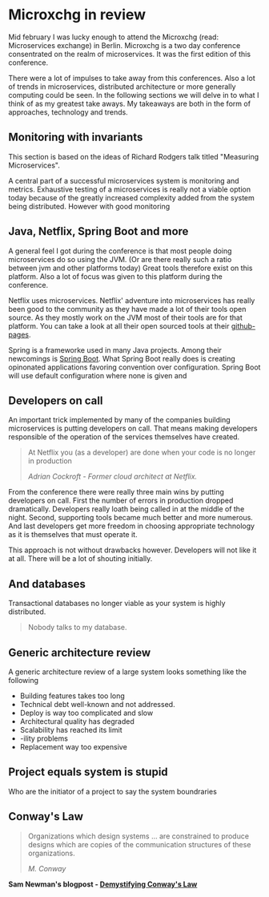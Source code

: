# Microxchg in review

Mid february I was lucky enough to attend the Microxchg (read: Microservices exchange) in Berlin. Microxchg is a two day conference consentrated on the realm of microservices. It was the first edition of this conference.

There were a lot of impulses to take away from this conferences. Also a lot of trends in microservices, distributed architecture or more generally computing could be seen. In the following sections we will delve in to what I think of as my greatest take aways. My takeaways are both in the form of approaches, technology and trends.

## Monitoring with invariants

This section is based on the ideas of Richard Rodgers talk titled "Measuring Microservices".

A central part of a successful microservices system is monitoring and metrics. Exhaustive testing of a microservices is really not a viable option today because of the greatly increased complexity added from the system being distributed. However with good monitoring

<!-- When splitting and distributing applications exhaustive testing of the entire system seems a non-viable option. A reason is that it simply becomes to many paths through the system. Another is that compared to a monolithic system you now have to take network and infrastructure into account. Splitting and distributing your system really adds a lot of new ways in which your system can fail.

Instead of relying on exhaustive testing for trusting your system, microservices systems seems to often rely on monitoring. Instead of focusing on spending a lot of energy upfront ensuring nothing will ever fail, spend time  -->

## Java, Netflix, Spring Boot and more

A general feel I got during the conference is that most people doing microservices do so using the JVM. (Or are there really such a ratio between jvm and other platforms today) Great tools therefore exist on this platform. Also a lot of focus was given to this platform during the conference.

Netflix uses microservices. Netflix' adventure into microservices has really been good to the community as they have made a lot of their tools open source. As they mostly work on the JVM most of their tools are for that platform. You can take a look at all their open sourced tools at their [github-pages](http://netflix.github.io/).

Spring is a frameworke used in many Java projects. Among their newcomings is [Spring Boot](http://projects.spring.io/spring-boot/). What Spring Boot really does is creating opinonated applications favoring convention over configuration. Spring Boot will use default configuration where none is given and

## Developers on call
An important trick implemented by many of the companies building microservices is putting developers on call. That means making developers responsible of the operation of the services themselves have created.

> At Netflix you (as a developer) are done when your code is no longer in production
>
> *Adrian Cockroft - Former cloud architect at Netflix.*

From the conference there were really three main wins by putting developers on call. First the number of errors in production dropped dramatically. Developers really loath being called in at the middle of the night. Second, supporting tools became much better and more numerous. And last developers get more freedom in choosing appropriate technology as it is themselves that must operate it.

This approach is not without drawbacks however. Developers will not like it at all. There will be a lot of shouting initially.

## And databases
Transactional databases no longer viable as your system is highly distributed.

> Nobody talks to my database.

## Generic architecture review
A generic architecture review of a large system looks something like the following
- Building features takes too long
- Technical debt well-known and not addressed.
- Deploy is way too complicated and slow
- Architectural quality has degraded
- Scalability has reached its limit
- -ility problems
- Replacement way too expensive

## Project equals system is stupid
Who are the initiator of a project to say the system boundraries

## Conway's Law

> Organizations which design systems ... are constrained to produce designs which are copies of the communication structures of these organizations.
>
> *M. Conway*

**Sam Newman's blogpost - [Demystifying Conway's Law](http://www.thoughtworks.com/insights/blog/demystifying-conways-law)**
